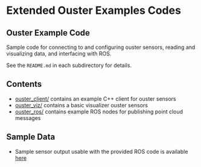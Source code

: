 # Extended Ouster Examples Codes


## Ouster Example Code
Sample code for connecting to and configuring ouster sensors, reading and
visualizing data, and interfacing with ROS.

See the `README.md` in each subdirectory for details.

## Contents
* [ouster_client/](ouster_client/README.md) contains an example C++ client for ouster sensors
* [ouster_viz/](ouster_viz/README.md) contains a basic visualizer ouster sensors
* [ouster_ros/](ouster_ros/README.md) contains example ROS nodes for publishing point cloud messages

## Sample Data
* Sample sensor output usable with the provided ROS code is available
  [here](https://data.ouster.io/sample-data-1.13)
<!--stackedit_data:
eyJoaXN0b3J5IjpbLTIyNDk4NjE2MywtMjg1MzQ0OTc5XX0=
-->